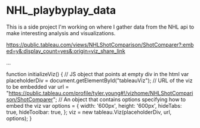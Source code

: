 # NHL_playbyplay_data
This is a side project I'm working on where I gather data from the NHL api to make interesting analysis and visualizations.

https://public.tableau.com/views/NHLShotComparison/ShotComparer?:embed=y&:display_count=yes&:origin=viz_share_link

<!-- JS file to enable the JavaScript API. You can point at the
  version on public.tableau.com, online.tableau.com, or your on-prem Server -->
<script src="https://public.tableau.com/javascripts/api/tableau-2.min.js"></script>
...
<!-- Empty div where the viz will be placed -->
<div id="tableauViz"></div>     

function initializeViz() {
  // JS object that points at empty div in the html
  var placeholderDiv = document.getElementById("tableauViz");
  // URL of the viz to be embedded
  var url = "https://public.tableau.com/profile/tyler.young#!/vizhome/NHLShotComparison/ShotComparer";
  // An object that contains options specifying how to embed the viz
  var options = {
    width: '600px',
    height: '600px',
    hideTabs: true,
    hideToolbar: true,
  };
  viz = new tableau.Viz(placeholderDiv, url, options);
}
